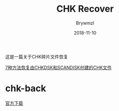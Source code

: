﻿---
layout:     post
title:      CHK Recover
date:       2018-11-10
author:     Brywmzl
tags: [磁盘工具]
categories: [系统工具]
---
这是一篇关于CHK碎片文件恢复

<!--more-->

[7种方法恢复由CHKDSK和SCANDISK创建的CHK文件](https://www.raymond.cc/blog/how-to-recover-chk-files-created-by-chkdsk-and-scandisk/)

# chk-back
[官方下载](https://trcdatarecovery.com/software-apps/chk-back)
